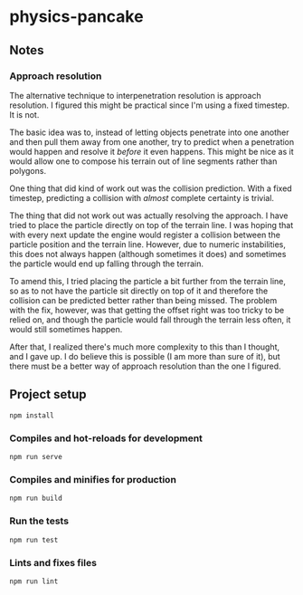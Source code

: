 # physics-pancake

## Notes

### Approach resolution
The alternative technique to interpenetration resolution is approach
resolution. I figured this might be practical since I'm using a fixed
timestep. It is not.

The basic idea was to, instead of letting objects penetrate into one
another and then pull them away from one another, try to predict when
a penetration would happen and resolve it *before* it even happens.
This might be nice as it would allow one to compose his terrain
out of line segments rather than polygons.

One thing that did kind of work out was the collision prediction. With a fixed
timestep, predicting a collision with *almost* complete certainty is trivial.

The thing that did not work out was actually resolving the approach.
I have tried to place the particle directly on top of the terrain line.
I was hoping that with every next update the engine would register
a collision between the particle position and the terrain line.
However, due to numeric instabilities, this does not always happen
(although sometimes it does) and sometimes the particle would end
up falling through the terrain.

To amend this, I tried placing the particle a bit further from the
terrain line, so as to not have the particle sit directly on top of it
and therefore the collision can be predicted better rather than being
missed. The problem with the fix, however, was that getting the offset right
was too tricky to be relied on, and though the particle would fall through
the terrain less often, it would still sometimes happen.

After that, I realized there's much more complexity to this
than I thought, and I gave up. I do believe this is possible
(I am more than sure of it), but there must be a better way
of approach resolution than the one I figured.

## Project setup
```
npm install
```

### Compiles and hot-reloads for development
```
npm run serve
```

### Compiles and minifies for production
```
npm run build
```

### Run the tests
```
npm run test
```

### Lints and fixes files
```
npm run lint
```
